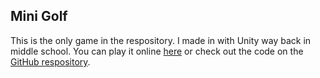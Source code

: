 ## Mini Golf
This is the only game in the respository. I made in with Unity way back in middle school. You can play it online [here](https://neilgabrielson.github.io/games/MiniGolf/) or check out the code on the [GitHub respository](https://github.com/neilgabrielson/games/).
